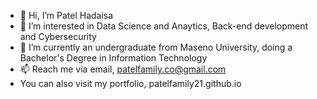 - 👋 Hi, I’m Patel Hadaisa
- 👀 I’m interested in Data Science and Anaytics, Back-end development and Cybersecurity
- 🌱 I’m currently an undergraduate from Maseno University, doing a Bachelor's Degree in Information Technology
- 📫 Reach me via email, patelfamily.co@gmail.com
- You can also visit my portfolio, patelfamily21.github.io

<!---
patelhadaisa/patelhadaisa is a ✨ special ✨ repository because its `README.md` (this file) appears on your GitHub profile.
You can click the Preview link to take a look at your changes.
--->
